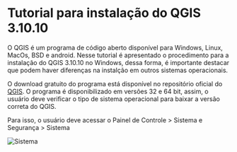 # Tutorial para instalação do QGIS 3.10.10
O QGIS é um programa de código aberto disponível para Windows, Linux, MacOs, BSD e android. Nesse tutorial é apresentado o procedimento para a instalação do QGIS 3.10.10 no Windows, dessa forma, é importante destacar que podem haver diferenças na instalção em outros sistemas operacionais.

O download gratuito do programa está disponível no repositório oficial do [QGIS](https://www.qgis.org/pt_BR/site/forusers/download.html). O programa é disponibilizado em versões 32 e 64 bit, assim, o usuário deve verificar o tipo de sistema operacional para baixar a versão correta do QGIS.

Para isso, o usuário deve acessar o Painel de Controle > Sistema e Segurança > Sistema

![Sistema](D:\temp\cursos\qgis_vjgeotec\material_curso\windows.jpg)

